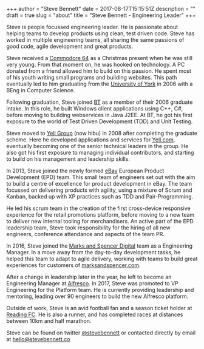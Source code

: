 +++
author = "Steve Bennett"
date = 2017-08-17T15:15:51Z
description = ""
draft = true
slug = "about"
title = "Steve Bennett - Engineering Leader"
+++

Steve is people focussed engineering leader. He is passionate about helping teams to develop products using clean, test driven code. Steve has worked in multiple engineering teams, all sharing the same passions of good code, agile development and great products.

Steve received a [Commodore 64](#) as a Christmas present when he was still very young. From that moment on, he was hooked on technology. A PC donated from a friend allowed him to build on this passion. He spent most of his youth writing small programs and building websites. This path eventually led to him graduating from the [University of York](http://www.york.ac.uk/) in 2006 with a BEng in Computer Science.

Following graduation, Steve joined [BT](http://www.btplc.com/) as a member of their 2006 graduate intake. In this role, he built Windows client applications using C++, C#, before moving to building webservices in Java J2EE. At BT, he got his first exposure to the world of Test Driven Development (TDD) and Unit Testing.

Steve moved to [Yell Group](http://hibucorporate.com/) (now hibu) in 2008 after completing the graduate scheme. Here he developed applications and services for [Yell.com](http://www.yell.com), eventually becoming one of the senior technical leaders in the group. He also got his first exposure to managing individual contributors, and starting to build on his management and leadership skills.

In 2013, Steve joined the newly formed [eBay](http://www.ebayinc.com) European Product Development (EPD) team. This small team of engineers set out with the aim to build a centre of excellence for product development in eBay. The team focussed on delivering products with agility, using a mixture of Scrum and Kanban, backed up with XP practices such as TDD and Pair-Programming.

He led his scrum team in the creation of the first cross-device responsive experience for the retail promotions platform, before moving to a new team to deliver new internal tooling for merchandisers. An active part of the EPD leadership team, Steve took responsibility for the hiring of all new engineers, conference attendance and aspects of the team PR.

In 2016, Steve joined the [Marks and Spencer Digital](http://www.mandsdigital.com) team as a Engineering Manager. In a move away from the day-to-day development tasks, he helped this team to adapt to agile delivery, working with teams to build great experiences for customers of [marksandspencer.com](https://www.marksandspencer.com).

After a change in leadership later in the year, he left to become an Engineering Manager at [Alfresco](http://www.alfresco.com). In 2017, Steve was promoted to VP Engineering for the Platform team. He is currently providing leadership and mentoring, leading over 90 engineers to build the new Alfresco platform.

Outside of work, Steve is an avid football fan and a season ticket holder at [Reading FC](http://www.readingfc.co.uk). He is also a runner, and has completed races at distances between 10km and half marathon.

Steve can be found on twitter [@stevebennett](https://www.twitter.com/stevebennett) or contacted directly by email at [hello@stevebennett.co](mailto:hello@stevebennett.co)

